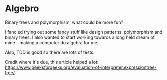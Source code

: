 # Algebro
Binary trees and polymorphism, what could be more fun?

I fancied trying out some fancy stuff like design patterns, polymorphism and binary trees. 
I also wanted to start working towards a long held dream of mine - making a computer do algebra for me.

Also, TDD is good so there are lots of tests.

Credit where it's due, this article helped a lot: https://www.geeksforgeeks.org/evaluation-of-interpreter.expressiontree-tree/
